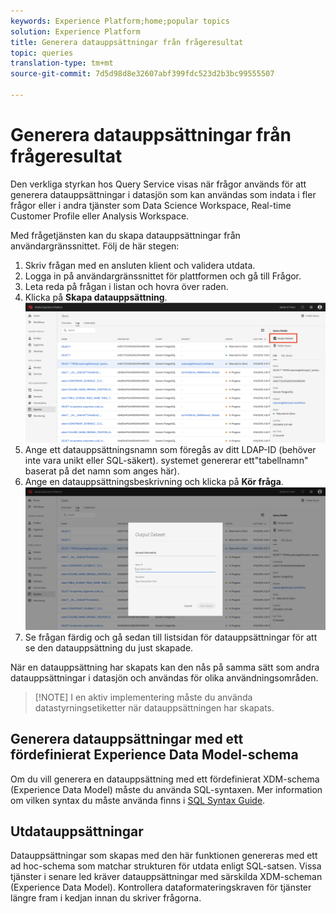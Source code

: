 ```yaml
---
keywords: Experience Platform;home;popular topics
solution: Experience Platform
title: Generera datauppsättningar från frågeresultat
topic: queries
translation-type: tm+mt
source-git-commit: 7d5d98d8e32607abf399fdc523d2b3bc99555507

---
```



# Generera datauppsättningar från frågeresultat

Den verkliga styrkan hos Query Service visas när frågor används för att generera datauppsättningar i datasjön som kan användas som indata i fler frågor eller i andra tjänster som Data Science Workspace, Real-time Customer Profile eller Analysis Workspace.

Med frågetjänsten kan du skapa datauppsättningar från användargränssnittet. Följ de här stegen:

1. Skriv frågan med en ansluten klient och validera utdata.
2. Logga in på användargränssnittet för plattformen och gå till Frågor.
3. Leta reda på frågan i listan och hovra över raden.
4. Klicka på **Skapa datauppsättning**. ![Bild](../images/queries/create-datasets/click-create-dataset.png)
5. Ange ett datauppsättningsnamn som föregås av ditt LDAP-ID (behöver inte vara unikt eller SQL-säkert). systemet genererar ett&quot;tabellnamn&quot; baserat på det namn som anges här).
6. Ange en datauppsättningsbeskrivning och klicka på **Kör fråga**.![Bild](../images/queries/create-datasets/run-query.png)
7. Se frågan färdig och gå sedan till listsidan för datauppsättningar för att se den datauppsättning du just skapade.

När en datauppsättning har skapats kan den nås på samma sätt som andra datauppsättningar i datasjön och användas för olika användningsområden.

>[!NOTE] I en aktiv implementering måste du använda datastyrningsetiketter när datauppsättningen har skapats.

## Generera datauppsättningar med ett fördefinierat Experience Data Model-schema

Om du vill generera en datauppsättning med ett fördefinierat XDM-schema (Experience Data Model) måste du använda SQL-syntaxen. Mer information om vilken syntax du måste använda finns i [SQL Syntax Guide](../sql/syntax.md#create-table-as-select).

## Utdatauppsättningar

Datauppsättningar som skapas med den här funktionen genereras med ett ad hoc-schema som matchar strukturen för utdata enligt SQL-satsen. Vissa tjänster i senare led kräver datauppsättningar med särskilda XDM-scheman (Experience Data Model). Kontrollera dataformateringskraven för tjänster längre fram i kedjan innan du skriver frågorna.